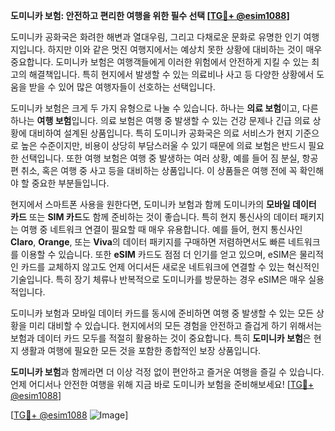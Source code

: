 **도미니카 보험: 안전하고 편리한 여행을 위한 필수 선택 [[TG💪+ @esim1088](https://t.me/s/esim1088)]**

도미니카 공화국은 화려한 해변과 열대우림, 그리고 다채로운 문화로 유명한 인기 여행지입니다. 하지만 이와 같은 멋진 여행지에서는 예상치 못한 상황에 대비하는 것이 매우 중요합니다. 도미니카 보험은 여행객들에게 이러한 위험에서 안전하게 지킬 수 있는 최고의 해결책입니다. 특히 현지에서 발생할 수 있는 의료비나 사고 등 다양한 상황에서 도움을 받을 수 있어 많은 여행자들이 선호하는 선택입니다.

도미니카 보험은 크게 두 가지 유형으로 나눌 수 있습니다. 하나는 **의료 보험**이고, 다른 하나는 **여행 보험**입니다. 의료 보험은 여행 중 발생할 수 있는 건강 문제나 긴급 의료 상황에 대비하여 설계된 상품입니다. 특히 도미니카 공화국은 의료 서비스가 현지 기준으로 높은 수준이지만, 비용이 상당히 부담스러울 수 있기 때문에 의료 보험은 반드시 필요한 선택입니다. 또한 여행 보험은 여행 중 발생하는 여러 상황, 예를 들어 짐 분실, 항공편 취소, 혹은 여행 중 사고 등을 대비하는 상품입니다. 이 상품들은 여행 전에 꼭 확인해야 할 중요한 부분들입니다.

현지에서 스마트폰 사용을 원한다면, 도미니카 보험과 함께 도미니카의 **모바일 데이터 카드** 또는 **SIM 카드**도 함께 준비하는 것이 좋습니다. 특히 현지 통신사의 데이터 패키지는 여행 중 네트워크 연결이 필요할 때 매우 유용합니다. 예를 들어, 현지 통신사인 **Claro**, **Orange**, 또는 **Viva**의 데이터 패키지를 구매하면 저렴하면서도 빠른 네트워크를 이용할 수 있습니다. 또한 **eSIM** 카드도 점점 더 인기를 얻고 있으며, eSIM은 물리적인 카드를 교체하지 않고도 언제 어디서든 새로운 네트워크에 연결할 수 있는 혁신적인 기술입니다. 특히 장기 체류나 반복적으로 도미니카를 방문하는 경우 eSIM은 매우 실용적입니다.

도미니카 보험과 모바일 데이터 카드를 동시에 준비하면 여행 중 발생할 수 있는 모든 상황을 미리 대비할 수 있습니다. 현지에서의 모든 경험을 안전하고 즐겁게 하기 위해서는 보험과 데이터 카드 모두를 적절히 활용하는 것이 중요합니다. 특히 **도미니카 보험**은 현지 생활과 여행에 필요한 모든 것을 포함한 종합적인 보장 상품입니다.

**도미니카 보험**과 함께라면 더 이상 걱정 없이 편안하고 즐거운 여행을 즐길 수 있습니다. 언제 어디서나 안전한 여행을 위해 지금 바로 도미니카 보험을 준비해보세요! [[TG💪+ @esim1088](https://t.me/s/esim1088)]

[[TG💪+ @esim1088](https://t.me/s/esim1088) ![Image](https://i.postimg.cc/Y0z9fWf4/image.png)]